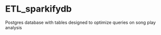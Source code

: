 # ETL_sparkifydb
Postgres database with tables designed to optimize queries on song play analysis  

